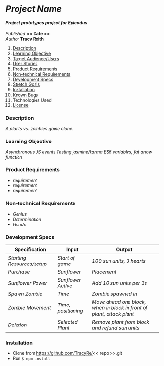 # _Project Name_

#### _Project prototypes project for Epicodus_

_Published_ **<< Date >>**<br>
_Author_ **Tracy Reith**

1. [Description](#description)
1. [Learning Objective](#learning-objective)
1. [Target Audience/Users](#target-audience/users)
1. [User Stories](#user-stories)
1. [Product Requirements](#product-requirements)
1. [Non-technical Requirements](#non-technical-requirements)
1. [Development Specs](#development-specs)
1. [Stretch Goals](#stretch-goals)
1. [Installation](#installation)
1. [Known Bugs](#known-bugs)
1. [Technologies Used](#technologies-used)
1. [License](#license)

### Description
_A plants vs. zombies game clone._

### Learning Objective
_Asynchronous JS events_
_Testing jasmine/karma_
_ES6 variables, fat arrow function_

### Product Requirements
* _requirement_
* _requirement_
* _requirement_

### Non-technical Requirements
* _Genius_
* _Determination_
* _Hands_

### Development Specs

Specification | Input | Output
------------- | ----- | ------
_Starting Resources/setup_ | _Start of game_ | _100 sun units, 3 hearts_
_Purchase_ | _Sunflower_ | _Placement_
_Sunflower Power_ | _Sunflower Active_ | _Add 10 sun units per 3s_
_Spawn Zombie_ | _Time_ | _Zombie spawned in_
_Zombie Movement_ | _Time, positioning_ | _Move ahead one block, when in block in front of plant, attack plant_
_Deletion_ | _Selected Plant_ | _Remove plant from block and refund sun units_

### Installation
* Clone from https://github.com/TracyRe/<< repo >>.git
* Run `$ npm install`

